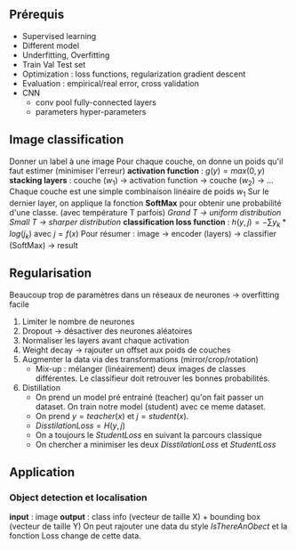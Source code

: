 ## Prérequis
- Supervised learning
- Different model
- Underfitting, Overfitting
- Train Val Test set
- Optimization : loss functions, regularization gradient descent
- Evaluation : empirical/real error, cross validation
- CNN
	- conv pool fully-connected layers
	- parameters hyper-parameters

## Image classification
Donner un label à une image
Pour chaque couche, on donne un poids qu'il faut estimer (minimiser l'erreur)
**activation function** : $g(y) = max(0,y)$
**stacking layers** : couche ($w_1$) -> activation function -> couche ($w_2$) -> ...
Chaque couche est une simple combinaison linéaire de poids $w_1$
Sur le dernier layer, on applique la fonction **SoftMax** pour obtenir une probabilité d'une classe. (avec température T parfois)
	*Grand T -> uniform distribution
	Small T -> sharper distribution*
**classification loss function** : $h(y, j) = - \sum y_k*log(j_k)$ avec $j = f(x)$
Pour résumer : image -> encoder (layers) -> classifier (SoftMax) -> result

## Regularisation
Beaucoup trop de paramètres dans un réseaux de neurones -> overfitting facile
1) Limiter le nombre de neurones
2) Dropout -> désactiver des neurones aléatoires
4) Normaliser les layers avant chaque activation
5) Weight decay -> rajouter un offset aux poids de couches
6) Augmenter la data via des transformations (mirror/crop/rotation)
	- Mix-up : mélanger (linéairement) deux images de classes différentes. Le classifieur doit retrouver les bonnes probabilités.
7) Distillation
	- On prend un model pré entrainé (teacher) qu'on fait passer un dataset. On train notre model (student) avec ce meme dataset.
	- On prend $y=teacher(x)$ et $j=student(x)$.
	- $DisstilationLoss = H(y, j)$
	- On a toujours le $StudentLoss$ en suivant la parcours classique
	- On chercher a minimiser les deux $DisstilationLoss$ et $StudentLoss$

## Application
### Object detection et localisation
**input** : image
**output** : class info (vecteur de taille X) + bounding box (vecteur de taille Y)
On peut rajouter une data du style *IsThereAnObect* et la fonction Loss change de cette data.
